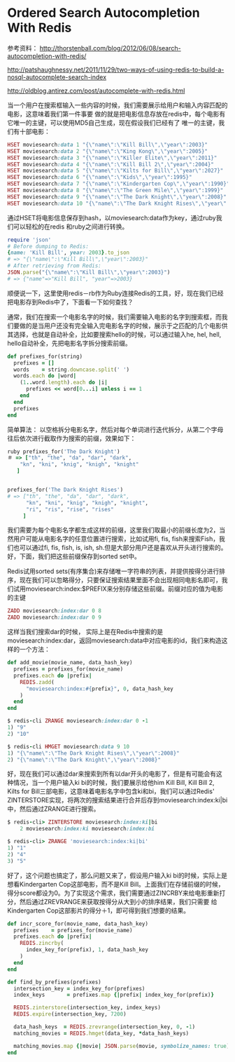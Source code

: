 # Ordered Search Autocompletion With Redis

参考资料：
http://thorstenball.com/blog/2012/06/08/search-autocompletion-with-redis/

http://patshaughnessy.net/2011/11/29/two-ways-of-using-redis-to-build-a-nosql-autocomplete-search-index

http://oldblog.antirez.com/post/autocomplete-with-redis.html


当一个用户在搜索框输入一些内容的时候，我们需要展示给用户和输入内容匹配的电影，这意味着我们第一件事要
做的就是把电影信息存放在redis中，每个电影有它唯一的主键，可以使用MD5自己生成，现在假设我们已经有了
唯一的主键，我们有十部电影：

```ruby
HSET moviesearch:data 1 "{\"name\":\"Kill Bill\",\"year\":2003}"
HSET moviesearch:data 2 "{\"name\":\"King Kong\",\"year\":2005}"
HSET moviesearch:data 3 "{\"name\":\"Killer Elite\",\"year\":2011}"
HSET moviesearch:data 4 "{\"name\":\"Kill Bill 2\",\"year\":2004}"
HSET moviesearch:data 5 "{\"name\":\"Kilts for Bill\",\"year\":2027}"
HSET moviesearch:data 6 "{\"name\":\"Kids\",\"year\":1995}"
HSET moviesearch:data 7 "{\"name\":\"Kindergarten Cop\",\"year\":1990}"
HSET moviesearch:data 8 "{\"name\":\"The Green Mile\",\"year\":1999}"
HSET moviesearch:data 9 "{\"name\":\"The Dark Knight\",\"year\":2008}"
HSET moviesearch:data 10 "{\"name\":\"The Dark Knight Rises\",\"year\":2012}"
```

通过HSET将电影信息保存到hash，以moviesearch:data作为key，通过ruby我们可以轻松的在redis
和ruby之间进行转换。

```ruby
require 'json'
# Before dumping to Redis:
{name: 'Kill Bill', year: 2003}.to_json
# => "{\"name\":\"Kill Bill\",\"year\":2003}"
# After retrieving from Redis:
JSON.parse("{\"name\":\"Kill Bill\",\"year\":2003}")
# => {"name"=>"Kill Bill", "year"=>2003}
```

顺便说一下，这里使用redis－rb作为Ruby连接Redis的工具，好，现在我们已经把电影存到Redis中了，下面看一下如何查找？

通常，我们在搜索一个电影名字的时候，我们需要输入电影的名字到搜索框，而我们要做的是当用户还没有完全输入完电影名字的时候，展示于之匹配的几个电影供其选择，也就是自动补全，比如要搜索hello的时候，可以通过输入he, hel, hell, hello自动补全，先把电影名字拆分搜索前缀。

```ruby
def prefixes_for(string)
  prefixes = []
  words    = string.downcase.split(' ')
  words.each do |word|
    (1..word.length).each do |i| 
      prefixes << word[0...i] unless i == 1
    end
  end
  prefixes
end
```

简单算法： 以空格拆分电影名字，然后对每个单词进行迭代拆分，从第二个字母往后依次进行截取作为搜索的前缀，效果如下：

```ruby
ruby prefixes_for('The Dark Knight')
＃ => ["th", "the", "da", "dar", "dark", 
    "kn", "kni", "knig", "knigh", "knight"
   ]


prefixes_for('The Dark Knight Rises')
# => ["th", "the", "da", "dar", "dark", 
      "kn", "kni", "knig", "knigh", "knight", 
      "ri", "ris", "rise", "rises"
     ]
```

我们需要为每个电影名字都生成这样的前缀，这里我们取最小的前缀长度为2，当然用户可能从电影名字的任意位置进行搜索，比如试用fi, fis, fish来搜索Fish，我们也可以通过fi, fis, fish, is, ish, sh.但是大部分用户还是喜欢从开头进行搜索的。好，下面，我们把这些前缀保存到sorted set中。

Redis试用sorted sets(有序集合)来存储唯一字符串的列表，并提供按得分进行排序，现在我们可以忽略得分，只要保证搜索结果里面不会出现相同电影名即可，我们试用moviesearch:index:$PREFIX来分别存储这些前缀。前缀对应的值为电影的主键

```ruby
ZADD moviesearch:index:dar 0 8
ZADD moviesearch:index:dar 0 9
```

这样当我们搜索dar的时候， 实际上是在Redis中搜索的是moviesearch:index:dar，返回moviesearch:data中对应电影的id，我们来构造这样的一个方法：

```ruby
def add_movie(movie_name, data_hash_key)
  prefixes = prefixes_for(movie_name)
  prefixes.each do |prefix|
    REDIS.zadd(
      "moviesearch:index:#{prefix}", 0, data_hash_key
    )
  end
end
```

```ruby
$ redis-cli ZRANGE moviesearch:index:dar 0 -1
1) "9"
2) "10"
```

```ruby
$ redis-cli HMGET moviesearch:data 9 10
1) "{\"name\":\"The Dark Knight Rises\",\"year\":2008}"
2) "{\"name\":\"The Dark Knight\",\"year\":2008}"
```

好，现在我们可以通过dar来搜索到所有以dar开头的电影了，但是有可能会有这种情况，当一个用户输入ki bi的时候，我们要展示给他him Kill Bill, Kill Bill 2, Kilts for Bill三部电影，这意味着电影名字中包含ki和bi，我们可以通过Redis' ZINTERSTORE实现，将两次的搜索结果进行合并后存到moviesearch:index:ki|bi中，然后通过ZRANGE进行搜索。

```ruby
$ redis-cli> ZINTERSTORE moviesearch:index:ki|bi 
    2 moviesearch:index:ki moviesearch:index:bi

$ redis-cli> ZRANGE 'moviesearch:index:ki|bi'
1) "1"
2) "4"
3) "5"
```

好了，这个问题也搞定了，那么问题又来了，假设用户输入ki bi的时候，实际上是想看Kindergarten Cop这部电影，而不是Kill Bill。上面我们在存储前缀的时候，得分score都设为0。为了实现这个需求，我们需要通过ZINCRBY来给电影重新打分，然后通过ZREVRANGE来获取按得分从大到小的排序结果，我们只需要
给Kindergarten Cop这部影片的得分＋1，即可得到我们想要的结果。

```ruby
def incr_score_for(movie_name, data_hash_key)
  prefixes    = prefixes_for(movie_name)
  prefixes.each do |prefix|
    REDIS.zincrby(
      index_key_for(prefix), 1, data_hash_key
    )
  end
end

```

```ruby
def find_by_prefixes(prefixes)
  intersection_key = index_key_for(prefixes)
  index_keys       = prefixes.map {|prefix| index_key_for(prefix)}

  REDIS.zinterstore(intersection_key, index_keys)
  REDIS.expire(intersection_key, 7200)

  data_hash_keys  = REDIS.zrevrange(intersection_key, 0, -1)
  matching_movies = REDIS.hmget(data_key, *data_hash_keys)

  matching_movies.map {|movie| JSON.parse(movie, symbolize_names: true)}
end
```

